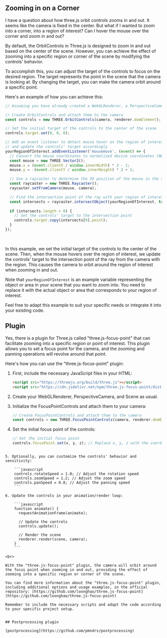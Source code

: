 ## Zooming in on a Corner

I have a question about how three.js orbit controls zooms in and out.  It seems like the camera is fixed in the center.  But what if I wanted to zoom into a corner, into a region of interest?  Can I hover the mouse over the corner and zoom in and out?

By default, the OrbitControls in Three.js is designed to zoom in and out based on the center of the scene. However, you can achieve the effect of zooming into a specific region or corner of the scene by modifying the controls' behavior.

To accomplish this, you can adjust the target of the controls to focus on the desired region. The target represents the point in the scene that the camera is looking at. By changing the target, you can make the camera orbit around a specific point.

Here's an example of how you can achieve this:

```javascript
// Assuming you have already created a WebGLRenderer, a PerspectiveCamera, and a Scene

// Create OrbitControls and attach them to the camera
const controls = new THREE.OrbitControls(camera, renderer.domElement);

// Set the initial target of the controls to the center of the scene
controls.target.set(0, 0, 0);

// Add an event listener to detect mouse hover on the region of interest
// and update the controls' target accordingly
yourRegionOfInterest.addEventListener('mousemove', (event) => {
  // Convert the mouse coordinates to normalized device coordinates (NDC)
  const mouse = new THREE.Vector2();
  mouse.x = (event.clientX / window.innerWidth) * 2 - 1;
  mouse.y = -(event.clientY / window.innerHeight) * 2 + 1;

  // Use a raycaster to determine the 3D position of the mouse in the scene
  const raycaster = new THREE.Raycaster();
  raycaster.setFromCamera(mouse, camera);

  // Find the intersection point of the ray with your region of interest
  const intersects = raycaster.intersectObject(yourRegionOfInterest, true);
  
  if (intersects.length > 0) {
    // Set the controls' target to the intersection point
    controls.target.copy(intersects[0].point);
  }
});
```

<br>

In this example, we set the initial target of the controls to the center of the scene. Then, when the mouse hovers over the region of interest, we update the controls' target to the intersection point of the ray from the camera with the region. This causes the camera to orbit around the region of interest when zooming in and out.

Note that `yourRegionOfInterest` is an example variable representing the object or area in your scene that you want to zoom into. You need to replace it with the actual object or area that corresponds to your region of interest.

Feel free to adapt this example to suit your specific needs or integrate it into your existing code.

## Plugin

Yes, there is a plugin for Three.js called "three.js-focus-point" that can facilitate zooming into a specific region or point of interest. This plugin allows you to set a focus point for the camera, and the zooming and panning operations will revolve around that point.

Here's how you can use the "three.js-focus-point" plugin:

1. First, include the necessary JavaScript files in your HTML:

    ```html
    <script src="https://threejs.org/build/three.js"></script>
    <script src="https://cdn.jsdelivr.net/npm/three.js-focus-point/dist/three.js-focus-point.min.js"></script>
    ```

2. Create your WebGLRenderer, PerspectiveCamera, and Scene as usual.

3. Initialize the FocusPointControls and attach them to your camera:

    ```javascript
    // Create FocusPointControls and attach them to the camera
    const controls = new THREE.FocusPointControls(camera, renderer.domElement);
    ```

4. Set the initial focus point of the controls:

    ```javascript
    // Set the initial focus point
    controls.focusPoint.set(x, y, z); // Replace x, y, z with the coordinates of your desired focus point
```

5. Optionally, you can customize the controls' behavior and sensitivity:

    ```javascript
    controls.rotateSpeed = 1.0; // Adjust the rotation speed
    controls.zoomSpeed = 1.2; // Adjust the zoom speed
    controls.panSpeed = 0.8; // Adjust the panning speed
    ```

6. Update the controls in your animation/render loop:

    ```javascript
    function animate() {
      requestAnimationFrame(animate);

      // Update the controls
      controls.update();

      // Render the scene
      renderer.render(scene, camera);
    }
    ```

<br>

With the "three.js-focus-point" plugin, the camera will orbit around the focus point when zooming in and out, providing the effect of zooming into a specific region or corner of the scene.

You can find more information about the "three.js-focus-point" plugin, including additional options and usage examples, in the official repository: [https://github.com/loonghao/three.js-focus-point](https://github.com/loonghao/three.js-focus-point)

Remember to include the necessary scripts and adapt the code according to your specific project setup.


## Postprocessing plugin

[postprocessing](https://github.com/pmndrs/postprocessing)
